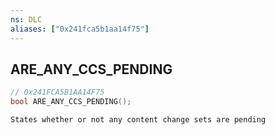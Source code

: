 ```yaml
---
ns: DLC
aliases: ["0x241fca5b1aa14f75"]
---
```

## ARE_ANY_CCS_PENDING

```c
// 0x241FCA5B1AA14F75
bool ARE_ANY_CCS_PENDING();
```

```
States whether or not any content change sets are pending
```
